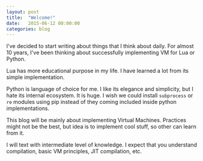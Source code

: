 ```yaml
---
layout: post
title:  "Welcome!"
date:   2015-06-12 00:00:00
categories: blog
---
```


I've decided to start writing about things that I think
about daily. For almost 10 years, I've been thinking about
successfully implementing VM for Lua or Python.

Lua has more educational purpose in my life.
I have learned a lot from its simple implementation.

Python is language of choice for me. I like its elegance
and simplicity, but I hate its internal ecosystem. It is
huge. I wish we could install `subprocess` or `re` modules using
pip instead of they coming included inside python implementations.

This blog will be mainly about implementing Virtual Machines.
Practices might not be the best, but idea is to implement cool
stuff, so other can learn from it.

I will text with intermediate level of knowledge.
I expect that you understand compilation, basic VM principles, JIT compilation, etc.